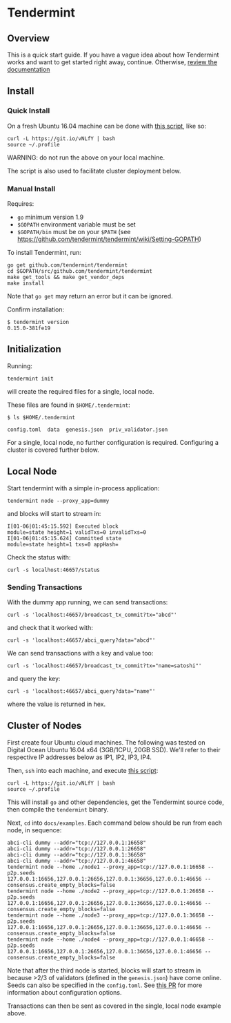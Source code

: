 # Tendermint

## Overview

This is a quick start guide. If you have a vague idea about how Tendermint works
and want to get started right away, continue. Otherwise, [review the documentation](http://tendermint.readthedocs.io/en/master/)

## Install

### Quick Install

On a fresh Ubuntu 16.04 machine can be done with [this script](https://git.io/vNLfY), like so:

```
curl -L https://git.io/vNLfY | bash
source ~/.profile
```

WARNING: do not run the above on your local machine.

The script is also used to facilitate cluster deployment below.

### Manual Install

Requires:

*   `go` minimum version 1.9
*   `$GOPATH` environment variable must be set
*   `$GOPATH/bin` must be on your `$PATH` (see https://github.com/tendermint/tendermint/wiki/Setting-GOPATH)

To install Tendermint, run:

```
go get github.com/tendermint/tendermint
cd $GOPATH/src/github.com/tendermint/tendermint
make get_tools && make get_vendor_deps
make install
```

Note that `go get` may return an error but it can be ignored.

Confirm installation:

```
$ tendermint version
0.15.0-381fe19
```

## Initialization

Running:

```
tendermint init
```

will create the required files for a single, local node.

These files are found in `$HOME/.tendermint`:

```
$ ls $HOME/.tendermint

config.toml  data  genesis.json  priv_validator.json
```

For a single, local node, no further configuration is required.
Configuring a cluster is covered further below.

## Local Node

Start tendermint with a simple in-process application:

```
tendermint node --proxy_app=dummy
```

and blocks will start to stream in:

```
I[01-06|01:45:15.592] Executed block                               module=state height=1 validTxs=0 invalidTxs=0
I[01-06|01:45:15.624] Committed state                              module=state height=1 txs=0 appHash=
```

Check the status with:

```
curl -s localhost:46657/status
```

### Sending Transactions

With the dummy app running, we can send transactions:

```
curl -s 'localhost:46657/broadcast_tx_commit?tx="abcd"'
```

and check that it worked with:

```
curl -s 'localhost:46657/abci_query?data="abcd"'
```

We can send transactions with a key and value too:

```
curl -s 'localhost:46657/broadcast_tx_commit?tx="name=satoshi"'
```

and query the key:

```
curl -s 'localhost:46657/abci_query?data="name"'
```

where the value is returned in hex.

## Cluster of Nodes

First create four Ubuntu cloud machines. The following was tested on Digital Ocean Ubuntu 16.04 x64 (3GB/1CPU, 20GB SSD). We'll refer to their respective IP addresses below as IP1, IP2, IP3, IP4.

Then, `ssh` into each machine, and execute [this script](https://git.io/vNLfY):

```
curl -L https://git.io/vNLfY | bash
source ~/.profile
```

This will install `go` and other dependencies, get the Tendermint source code, then compile the `tendermint` binary.

Next, `cd` into `docs/examples`. Each command below should be run from each node, in sequence:

```
abci-cli dummy --addr="tcp://127.0.0.1:16658"
abci-cli dummy --addr="tcp://127.0.0.1:26658"
abci-cli dummy --addr="tcp://127.0.0.1:36658"
abci-cli dummy --addr="tcp://127.0.0.1:46658"
tendermint node --home ./node1 --proxy_app=tcp://127.0.0.1:16658 --p2p.seeds 127.0.0.1:16656,127.0.0.1:26656,127.0.0.1:36656,127.0.0.1:46656 --consensus.create_empty_blocks=false
tendermint node --home ./node2 --proxy_app=tcp://127.0.0.1:26658 --p2p.seeds 127.0.0.1:16656,127.0.0.1:26656,127.0.0.1:36656,127.0.0.1:46656 --consensus.create_empty_blocks=false
tendermint node --home ./node3 --proxy_app=tcp://127.0.0.1:36658 --p2p.seeds 127.0.0.1:16656,127.0.0.1:26656,127.0.0.1:36656,127.0.0.1:46656 --consensus.create_empty_blocks=false
tendermint node --home ./node4 --proxy_app=tcp://127.0.0.1:46658 --p2p.seeds 127.0.0.1:16656,127.0.0.1:26656,127.0.0.1:36656,127.0.0.1:46656 --consensus.create_empty_blocks=false
```

Note that after the third node is started, blocks will start to stream in because >2/3 of validators (defined in the `genesis.json`) have come online. Seeds can also be specified in the `config.toml`. See [this PR](https://github.com/tendermint/tendermint/pull/792) for more information about configuration options.

Transactions can then be sent as covered in the single, local node example above.
